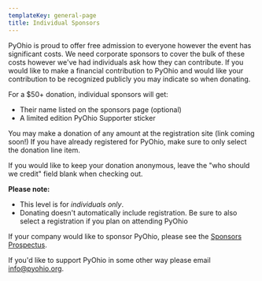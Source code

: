 ```yaml
---
templateKey: general-page
title: Individual Sponsors
---
```



<p>PyOhio is proud to offer free admission to everyone however the event has significant costs. We need corporate sponsors to cover the bulk of these costs however we've had individuals ask how they can contribute. If you would like to make a financial contribution to PyOhio and would like your contribution to be recognized publicly you may indicate so when donating.</p>
<p>For a $50+ donation, individual sponsors will get:</p>
<ul>
<li>Their name listed on the sponsors page (optional)</li>
<li>A limited edition PyOhio Supporter sticker</li>
</ul>

<p>You may make a donation of any amount at the registration site (link coming soon!)
If you have already registered for PyOhio, make sure to only select the donation line item.
<p>If you would like to keep your donation anonymous, leave the "who should we credit" field blank when checking out.</p>

<p><strong>Please note:</strong></p>
<ul>
<li>This level is for <em>individuals only</em>.</li>
<li>Donating doesn't automatically include registration. Be sure to also select a registration if you plan on attending PyOhio</li>
</ul>

<p>If your company would like to sponsor PyOhio, please see the <a href="/sponsors/prospectus">Sponsors Prospectus</a>.</p>

<p>If you'd like to support PyOhio in some other way please email <a href="mailto:info@pyohio.org">info@pyohio.org</a>.</p>